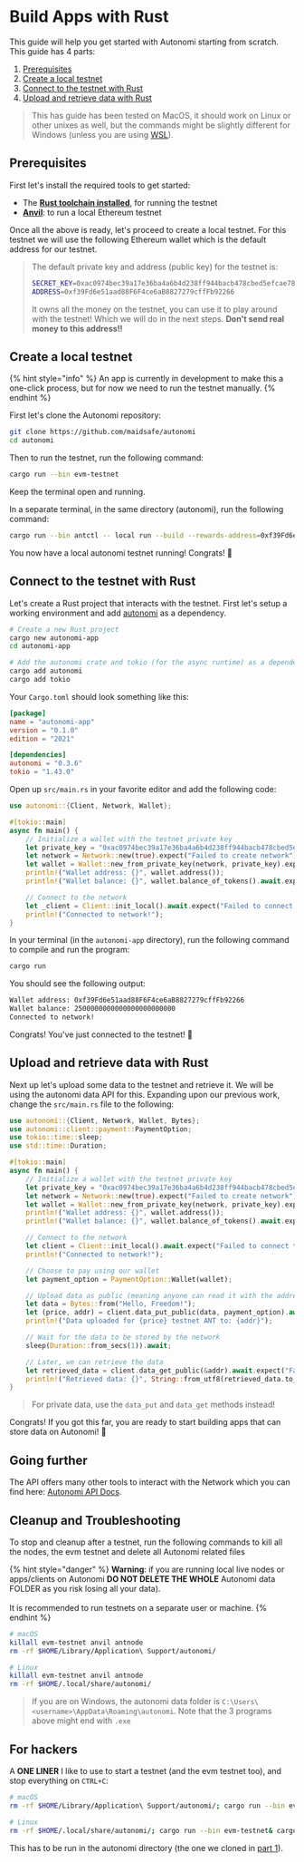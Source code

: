 # Build Apps with Rust

This guide will help you get started with Autonomi starting from scratch. This guide has 4 parts:

1. [Prerequisites](build-apps-with-rust.md#prerequisites)
2. [Create a local testnet](build-apps-with-rust.md#create-a-local-testnet)
3. [Connect to the testnet with Rust](build-apps-with-rust.md#connect-to-the-testnet-with-rust)
4. [Upload and retrieve data with Rust](build-apps-with-rust.md#upload-and-retrieve-data-with-rust)

> This has guide has been tested on MacOS, it should work on Linux or other unixes as well, but the commands might be slightly different for Windows (unless you are using [WSL](https://learn.microsoft.com/en-us/windows/wsl/install)).

## Prerequisites

First let's install the required tools to get started:

* The [**Rust toolchain installed**](https://www.rust-lang.org/tools/install), for running the testnet
* [**Anvil**](https://book.getfoundry.sh/getting-started/installation): to run a local Ethereum testnet

Once all the above is ready, let's proceed to create a local testnet. For this testnet we will use the following Ethereum wallet which is the default address for our testnet.

> The default private key and address (public key) for the testnet is:
>
> ```bash
> SECRET_KEY=0xac0974bec39a17e36ba4a6b4d238ff944bacb478cbed5efcae784d7bf4f2ff80
> ADDRESS=0xf39Fd6e51aad88F6F4ce6aB8827279cffFb92266
> ```
>
> It owns all the money on the testnet, you can use it to play around with the testnet! Which we will do in the next steps. **Don't send real money to this address!!**

## Create a local testnet

{% hint style="info" %}
An app is currently in development to make this a one-click process, but for now we need to run the testnet manually.
{% endhint %}

First let's clone the Autonomi repository:

```bash
git clone https://github.com/maidsafe/autonomi
cd autonomi
```

Then to run the testnet, run the following command:

```bash
cargo run --bin evm-testnet
```

Keep the terminal open and running.

In a separate terminal, in the same directory (autonomi), run the following command:

```bash
cargo run --bin antctl -- local run --build --rewards-address=0xf39Fd6e51aad88F6F4ce6aB8827279cffFb92266
```

You now have a local autonomi testnet running! Congrats! 🎉

## Connect to the testnet with Rust

Let's create a Rust project that interacts with the testnet. First let's setup a working environment and add [autonomi](https://crates.io/crates/autonomi) as a dependency.

```bash
# Create a new Rust project
cargo new autonomi-app
cd autonomi-app

# Add the autonomi crate and tokio (for the async runtime) as a dependency
cargo add autonomi
cargo add tokio
```

Your `Cargo.toml` should look something like this:

```toml
[package]
name = "autonomi-app"
version = "0.1.0"
edition = "2021"

[dependencies]
autonomi = "0.3.6"
tokio = "1.43.0"
```

Open up `src/main.rs` in your favorite editor and add the following code:

```rust
use autonomi::{Client, Network, Wallet};

#[tokio::main]
async fn main() {
    // Initialize a wallet with the testnet private key
    let private_key = "0xac0974bec39a17e36ba4a6b4d238ff944bacb478cbed5efcae784d7bf4f2ff80";
    let network = Network::new(true).expect("Failed to create network");
    let wallet = Wallet::new_from_private_key(network, private_key).expect("Failed to create wallet");
    println!("Wallet address: {}", wallet.address());
    println!("Wallet balance: {}", wallet.balance_of_tokens().await.expect("Failed to get balance"));

    // Connect to the network
    let _client = Client::init_local().await.expect("Failed to connect to network");
    println!("Connected to network!");
}
```

In your terminal (in the `autonomi-app` directory), run the following command to compile and run the program:

```bash
cargo run
```

You should see the following output:

```bash
Wallet address: 0xf39Fd6e51aad88F6F4ce6aB8827279cffFb92266
Wallet balance: 2500000000000000000000000
Connected to network!
```

Congrats! You've just connected to the testnet! 🎉

## Upload and retrieve data with Rust

Next up let's upload some data to the testnet and retrieve it. We will be using the autonomi data API for this. Expanding upon our previous work, change the `src/main.rs` file to the following:

```rust
use autonomi::{Client, Network, Wallet, Bytes};
use autonomi::client::payment::PaymentOption;
use tokio::time::sleep;
use std::time::Duration;

#[tokio::main]
async fn main() {
    // Initialize a wallet with the testnet private key
    let private_key = "0xac0974bec39a17e36ba4a6b4d238ff944bacb478cbed5efcae784d7bf4f2ff80";
    let network = Network::new(true).expect("Failed to create network");
    let wallet = Wallet::new_from_private_key(network, private_key).expect("Failed to create wallet");
    println!("Wallet address: {}", wallet.address());
    println!("Wallet balance: {}", wallet.balance_of_tokens().await.expect("Failed to get balance"));

    // Connect to the network
    let client = Client::init_local().await.expect("Failed to connect to network");
    println!("Connected to network!");

    // Choose to pay using our wallet
    let payment_option = PaymentOption::Wallet(wallet);

    // Upload data as public (meaning anyone can read it with the address)
    let data = Bytes::from("Hello, Freedom!");
    let (price, addr) = client.data_put_public(data, payment_option).await.expect("Failed to upload data");
    println!("Data uploaded for {price} testnet ANT to: {addr}");

    // Wait for the data to be stored by the network
    sleep(Duration::from_secs(1)).await;

    // Later, we can retrieve the data
    let retrieved_data = client.data_get_public(&addr).await.expect("Failed to retrieve data");
    println!("Retrieved data: {}", String::from_utf8(retrieved_data.to_vec()).expect("Failed to decode data"));
}
```

> For private data, use the `data_put` and `data_get` methods instead!

Congrats! If you got this far, you are ready to start building apps that can store data on Autonomi! 🎉

## Going further

The API offers many other tools to interact with the Network which you can find here: [Autonomi API Docs](https://docs.autonomi.com/developers/api-reference/).

## Cleanup and Troubleshooting

To stop and cleanup after a testnet, run the following commands to kill all the nodes, the evm testnet and delete all Autonomi related files&#x20;

{% hint style="danger" %}
**Warning**: if you are running local live nodes or apps/clients on Autonomi **DO NOT DELETE THE WHOLE** Autonomi data FOLDER as you risk losing all your data). \
\
It is recommended to run testnets on a separate user or machine.
{% endhint %}



```bash
# macOS
killall evm-testnet anvil antnode
rm -rf $HOME/Library/Application\ Support/autonomi/

# Linux
killall evm-testnet anvil antnode
rm -rf $HOME/.local/share/autonomi/
```

> If you are on Windows, the autonomi data folder is `C:\Users\<username>\AppData\Roaming\autonomi`. Note that the 3 programs above might end with `.exe`

## For hackers

A **ONE LINER** I like to use to start a testnet (and the evm testnet too), and stop everything on `CTRL+C`:

```bash
# macOS
rm -rf $HOME/Library/Application\ Support/autonomi/; cargo run --bin evm-testnet& cargo run --bin antctl -- local run --build --rewards-address=0xf39Fd6e51aad88F6F4ce6aB8827279cffFb92266; (trap 'killall evm-testnet anvil antnode' SIGINT; cat)

# Linux
rm -rf $HOME/.local/share/autonomi/; cargo run --bin evm-testnet& cargo run --bin antctl -- local run --build --rewards-address=0xf39Fd6e51aad88F6F4ce6aB8827279cffFb92266; (trap 'killall evm-testnet anvil antnode' SIGINT; cat)
```

This has to be run in the autonomi directory (the one we cloned in [part 1](build-apps-with-rust.md#create-a-local-testnet)).
